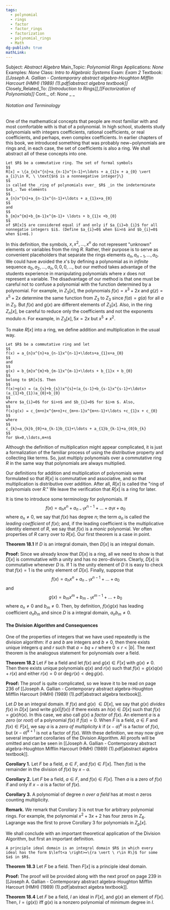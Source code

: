 ```yaml
---
tags:
  - polynomial
  - rings
  - factor
  - factor_rings
  - factorization
  - polynomial_rings
  - Math
dg-publish: true
mathLink:
---
```

Subject: _Abstract Algebra_
Main\_Topic: _Polynomial Rings_
Applications: _None_
Examples: _None_
Class: _Intro to Algebraic Systems_
Exam: _Exam 2_
Textbook: _[[Joseph A. Gallian - Contemporary abstract algebra-Houghton Mifflin Harcourt (HMH) (1989) (1).pdf|abstract algebra textbook]]_
Closely\_Related\_To: _[[Introduction to Rings]],[[Factorization of Polynomials]]_
Cont.\_ of: _None_ 
_
_

###### Notation and Terminology
One of the mathematical concepts that people are most familiar with and most comfortable with is that of a polynomial. In high school, students study polynomials with integers coefficients, rational coefficients, or real coefficients, and perhaps, even complex coefficients. In earlier chapters of this book, we introduced something that was probably new$-$polynomials are rings and, in each case, the set of coefficients is also a ring. We shall abstract all of these concepts into one.

```ad-Definition
Let $R$ be a commutative ring. The set of formal symbols
$$
R[x] = \{a_{n}x^{n}+a_{n-1}x^{n-1}+\ldots + a_{1}x + a_{0} \vert a_{i}\in R, \ \text{$n$ is a nonneegative integer}\}
$$
is called the _ring of polynomials over_ $R$ _in the indeterminate $x$_. Two elements 
$$
a_{n}x^{n}+a_{n-1}x^{n-1}+\ldots + a_{1}x+a_{0}
$$
and 
$$
b_{m}x^{m}+b_{m-1}x^{m-1}+ \ldots + b_{1}x +b_{0}
$$
of $R[x]$ are considered equal if and only if $a_{i}=b_{i}$ for all nonnegatie integers $i$. (Define $a_{i}=0$ when $i>n$ and $b_{i}=0$ when $i>m$.)
```

In this definition, the symbols, $x,x^{2},\ldots,x^{n}$ do not represent "unknown" elements or variables from the ring $R$. Rather, their purpose is to serve as convenient placeholders that separate the rings elements $a_{n},a_{n-1},\ldots,a_{0}$. We could have avoided the $x$'s by defining a polynomial as in _infinite_ sequence $a_{0},a_{2},\ldots,a_{n},0,0,0,\ldots$, but our method takes advantage of the students experience in manipulating polynomials where $x$ does not represent a variable. The disadvantage of our method is that one must be careful not to confuse a polynomial with the function determined by a polynomial. For example, in $Z_{3}[x]$, the polynomials $f(x)=x^{3}+2x$ and $g(z) = x^{5}+2x$ determine the same function from $Z_{3}$ to $Z_{3}$ since $f(a)=g(a)$ for all $a$ in $Z_{3}$. But $f(x)$ and $g(x)$ are different elements of $Z_{3}[x]$. Also, in the ring $Z_{n}[x]$, be careful to reduce only the coefficients and not the exponents modulo $n$. For example, in $Z_{3}[x], 5x=2x$ but $x^{5}\neq x^{2}$. 

To make $R[x]$ into a ring, we define addition and multiplication in the usual way.

```ad-Definition
Let $R$ be a commutative ring and let 
$$
f(x) = a_{n}x^{n}+a_{n-1}x^{n-1}+\ldots+a_{1}x+a_{0}
$$
and 
$$
g(x) = b_{m}x^{m}+b_{m-1}x^{m-1}+\ldots + b_{1}x + b_{0}
$$
belong to $R[x]$. Then 
$$
f(x)+g(x) = (a_{s}+b_{s})x^{s}+(a_{s-1}+b_{s-1}x^{s-1}+\ldots+(a_{1}+b_{1})a_{0}+b_{0}
$$
where $a_{i}=0$ for $i>n$ and $b_{i}=0$ for $i>m $. Also,
$$
f(x)g(x) = c_{m+n}x^{m+n}+c_{m+n-1}x^{m+n-1}+\ldots +c_{1}x + c_{0}
$$
where 
$$
c_{k}=a_{k}b_{0}+a_{k-1}b_{1}+\ldots + a_{1}b_{k-1}+a_{0}b_{k}
$$
for $k=0,\ldots,m+n$
```

Although the definition of multiplication might appear complicated, it is just a formalization of the familiar process of using the distributive property and collecting like terms. So, just multiply polynomials over a commutative ring $R$ in the same way that polynomials are always multiplied.

Our definitions for addition and multiplication of polynomials were formulated so that $R[x]$ is commutative and associative, and so that multiplication is distributive over addition. After all, $R[x]$ is called the "ring of polynomials over $R$." We leave the verification that $R[x]$ is a ring for later. 

It is time to introduce some terminology for polynomials. If 
$$
f(x) = a_{n}x^{n}+a_{n-1}x^{n-1}+\ldots+a_{1}x+a_{0}
$$
where $a_{n}\neq 0$, we say that $f(x)$ has degree $n$; the term $a_{n}$ is called the _leading coefficient_ of $f(x)$; and, if the leading coefficient is the multiplicative identity element of $R$, we say that $f(x)$ is a _monic_ polynomial. Ver often properties of $R$ carry over to $R[x]$. Our first theorem is a case in point. 

**Theorem 18.1**  If $D$ is an integral domain, then $D[x]$ is an integral domain.

**Proof:**  Since we already know that $D[x]$ is a ring, all we need to show is that $D[x]$ is commutative with a unity and has no zero-divisors. Clearly, $D[x]$ is commutative whenever $D$ is. If $1$ is the unity element of $D$ it is easy to check that $f(x)=1$ is the unity element of $D[x]$. Finally, suppose that 
$$
f(x) = a_{n}x^{n}+a_{n-1}x^{n-1}+\ldots+a_{0}
$$
and 
$$
g(x) = b_{m}x^{m}+b_{m-1}x^{m-1}+\ldots+b_{0}
$$
where $a_{n}\neq 0$ and $b_{m} \neq 0$. Then, by definition, $f(x)g(x)$ has leading coefficient $a_{n}b_{m}$ and since $D$ is a integral domain, $a_{n}b_{m}\neq 0$. 

#### The Division Algorithm and Consequences
One of the properties of integers that we have used repeatedly is the division algorithm: if $a$ and $b$ are integers and $b \neq 0$, then there exists unique integers $q$ and $r$ such that $a=bq+r$ where $0 \leq r < |b|$. The next theorem is the analogous statement for polynomials over a field. 

**Theorem 18.2**  Let $F$ be a field and let $f(x)$ and $g(x) \in F[x]$ with $g(x)\neq 0$. Then there exists unique polynomials $q(x)$ and $r(x)$ such that $f(x)=g(x)q(x)+r(x)$ and either $r(x)=0$ or $\deg r(x) < \deg g(x)$. 

**Proof:**  The proof is quite complicated, so we leave it to be read on page 236 of [[Joseph A. Gallian - Contemporary abstract algebra-Houghton Mifflin Harcourt (HMH) (1989) (1).pdf|abstract algebra textbook]]. 

Let $D$ be an integral domain. If $f(x)$ and $g(x)$ $\in D[x]$, we say that $g(x)$ _divides_ $f(x)$ in $D[x]$ (and write $g(x) \vert f(x)$) if there exists an $h(x) \in D[x]$ such that $f(x)=g(x)h(x)$. In this case, we also call $g(x)$ a _factor_ of $f(x)$. An element $a$ is a _zero_ (or _root_) of a polynomial $f(x)$ if $f(a)=0$. When $F$ is a field, $a\in F$ and $f(x) \in F[x]$, we say $a$ is a _zero of multiplicity $k$_ if $(x-a)^{k}$ is a factor of $f(x)$, but $(x-a)^{k+1}$ is not a factor of $f(x)$. With these definition, we may now give several important corollaries of the Division Algorithm. All proofs will be omitted and can be seen in [[Joseph A. Gallian - Contemporary abstract algebra-Houghton Mifflin Harcourt (HMH) (1989) (1).pdf|abstract algebra textbook]].

**Corollary 1.**  Let $F$ be a field, $a \in F$, and $f(x) \in F[x]$. Then $f(a)$ is the remainder in the division of $f(x)$ by $x-a$. 

**Corollary 2.**  Let $F$ be a field, $a \in F$, and $f(x)\in F[x]$. Then $a$ is a zero of $f(x)$ if and only if $x-a$ is a factor of $f(x)$. 

**Corollary 3.**  A polynomial of degree $n$ _over a field_ has at most $n$ zeros counting multiplicity.

**Remark.**  We remark that Corollary 3 is not true for arbitrary polynomial rings. For example, the polynomial $x^{2}+3x+2$ has four zeros in $Z_{6}$. Lagrange was the first to prove Corollary 3 for polynomials in $Z_{p}[x]$. 

We shall conclude with an important theoretical application of the Division Algorithm, but first an important definition. 

```ad-Definition
A principle ideal domain is an integral domain $R$ in which every ideal has the form $\left<a \right>=\{ra \vert \ r\in R\}$ for some $a$ in $R$. 
```

**Theorem 18.3**  Let $F$ be a field. Then $F[x]$ is a principle ideal domain. 

**Proof:**  The proof will be provided along with the next proof on page 239 in [[Joseph A. Gallian - Contemporary abstract algebra-Houghton Mifflin Harcourt (HMH) (1989) (1).pdf|abstract algebra textbook]]. 

**Theorem 18.4**  Let $F$ be a field, $I$ an ideal in $F[x]$, and $g(x)$ an element of $F[x]$. Then, $I = \left<g(x) \right>$ iff $g(x)$ is a nonzero polynomial of minimum degree in $I$. 


